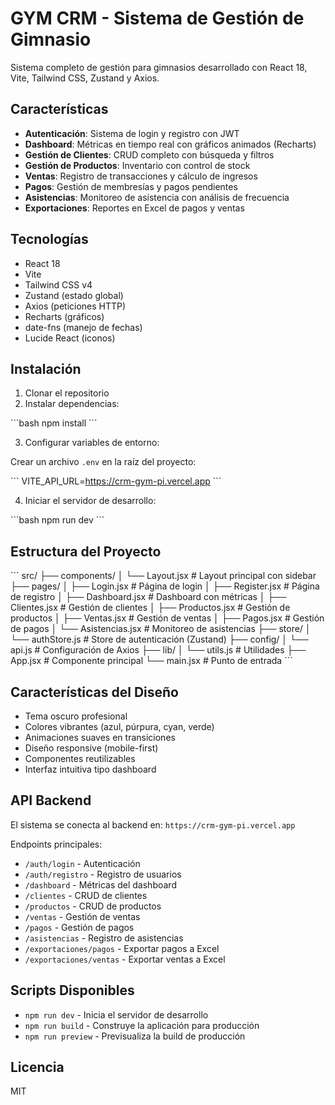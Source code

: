 # GYM CRM - Sistema de Gestión de Gimnasio

Sistema completo de gestión para gimnasios desarrollado con React 18, Vite, Tailwind CSS, Zustand y Axios.

## Características

- **Autenticación**: Sistema de login y registro con JWT
- **Dashboard**: Métricas en tiempo real con gráficos animados (Recharts)
- **Gestión de Clientes**: CRUD completo con búsqueda y filtros
- **Gestión de Productos**: Inventario con control de stock
- **Ventas**: Registro de transacciones y cálculo de ingresos
- **Pagos**: Gestión de membresías y pagos pendientes
- **Asistencias**: Monitoreo de asistencia con análisis de frecuencia
- **Exportaciones**: Reportes en Excel de pagos y ventas

## Tecnologías

- React 18
- Vite
- Tailwind CSS v4
- Zustand (estado global)
- Axios (peticiones HTTP)
- Recharts (gráficos)
- date-fns (manejo de fechas)
- Lucide React (iconos)

## Instalación

1. Clonar el repositorio
2. Instalar dependencias:

\`\`\`bash
npm install
\`\`\`

3. Configurar variables de entorno:

Crear un archivo `.env` en la raíz del proyecto:

\`\`\`
VITE_API_URL=https://crm-gym-pi.vercel.app
\`\`\`

4. Iniciar el servidor de desarrollo:

\`\`\`bash
npm run dev
\`\`\`

## Estructura del Proyecto

\`\`\`
src/
├── components/
│   └── Layout.jsx          # Layout principal con sidebar
├── pages/
│   ├── Login.jsx           # Página de login
│   ├── Register.jsx        # Página de registro
│   ├── Dashboard.jsx       # Dashboard con métricas
│   ├── Clientes.jsx        # Gestión de clientes
│   ├── Productos.jsx       # Gestión de productos
│   ├── Ventas.jsx          # Gestión de ventas
│   ├── Pagos.jsx           # Gestión de pagos
│   └── Asistencias.jsx     # Monitoreo de asistencias
├── store/
│   └── authStore.js        # Store de autenticación (Zustand)
├── config/
│   └── api.js              # Configuración de Axios
├── lib/
│   └── utils.js            # Utilidades
├── App.jsx                 # Componente principal
└── main.jsx                # Punto de entrada
\`\`\`

## Características del Diseño

- Tema oscuro profesional
- Colores vibrantes (azul, púrpura, cyan, verde)
- Animaciones suaves en transiciones
- Diseño responsive (mobile-first)
- Componentes reutilizables
- Interfaz intuitiva tipo dashboard

## API Backend

El sistema se conecta al backend en: `https://crm-gym-pi.vercel.app`

Endpoints principales:
- `/auth/login` - Autenticación
- `/auth/registro` - Registro de usuarios
- `/dashboard` - Métricas del dashboard
- `/clientes` - CRUD de clientes
- `/productos` - CRUD de productos
- `/ventas` - Gestión de ventas
- `/pagos` - Gestión de pagos
- `/asistencias` - Registro de asistencias
- `/exportaciones/pagos` - Exportar pagos a Excel
- `/exportaciones/ventas` - Exportar ventas a Excel

## Scripts Disponibles

- `npm run dev` - Inicia el servidor de desarrollo
- `npm run build` - Construye la aplicación para producción
- `npm run preview` - Previsualiza la build de producción

## Licencia

MIT
